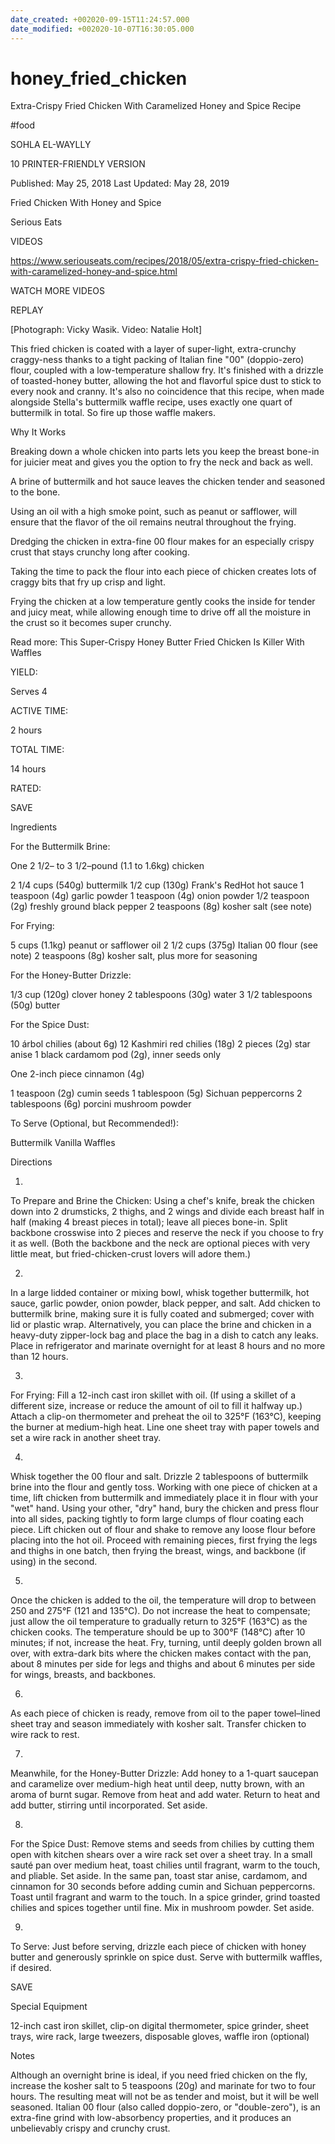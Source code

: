 ```yaml
---
date_created: +002020-09-15T11:24:57.000
date_modified: +002020-10-07T16:30:05.000
---
```


# honey_fried_chicken

Extra-Crispy Fried Chicken With Caramelized Honey and Spice Recipe

#food

SOHLA EL-WAYLLY

10 PRINTER-FRIENDLY VERSION

Published: May 25, 2018 Last Updated: May 28, 2019

Fried Chicken With Honey and Spice

Serious Eats

VIDEOS

   https://www.seriouseats.com/recipes/2018/05/extra-crispy-fried-chicken-with-caramelized-honey-and-spice.html

WATCH MORE VIDEOS

REPLAY

[Photograph: Vicky Wasik. Video: Natalie Holt]

This fried chicken is coated with a layer of super-light, extra-crunchy craggy-ness thanks to a tight packing of Italian fine "00" (doppio-zero) flour, coupled with a low-temperature shallow fry. It's finished with a drizzle of toasted-honey butter, allowing the hot and flavorful spice dust to stick to every nook and cranny. It's also no coincidence that this recipe, when made alongside Stella's buttermilk waffle recipe, uses exactly one quart of buttermilk in total. So fire up those waffle makers.

Why It Works

Breaking down a whole chicken into parts lets you keep the breast bone-in for juicier meat and gives you the option to fry the neck and back as well.

A brine of buttermilk and hot sauce leaves the chicken tender and seasoned to the bone.

Using an oil with a high smoke point, such as peanut or safflower, will ensure that the flavor of the oil remains neutral throughout the frying.

Dredging the chicken in extra-fine 00 flour makes for an especially crispy crust that stays crunchy long after cooking.

Taking the time to pack the flour into each piece of chicken creates lots of craggy bits that fry up crisp and light.

Frying the chicken at a low temperature gently cooks the inside for tender and juicy meat, while allowing enough time to drive off all the moisture in the crust so it becomes super crunchy.

Read more: This Super-Crispy Honey Butter Fried Chicken Is Killer With Waffles

YIELD:

Serves 4

ACTIVE TIME:

2 hours

TOTAL TIME:

14 hours

RATED:

    
 SAVE

Ingredients

For the Buttermilk Brine:

One 2 1/2– to 3 1/2–pound (1.1 to 1.6kg) chicken

2 1/4 cups (540g) buttermilk
1/2 cup (130g) Frank's RedHot hot sauce
1 teaspoon (4g) garlic powder
1 teaspoon (4g) onion powder
1/2 teaspoon (2g) freshly ground black pepper
2 teaspoons (8g) kosher salt (see note)

For Frying:

5 cups (1.1kg) peanut or safflower oil
2 1/2 cups (375g) Italian 00 flour (see note)
2 teaspoons (8g) kosher salt, plus more for seasoning

For the Honey-Butter Drizzle:

1/3 cup (120g) clover honey
2 tablespoons (30g) water
3 1/2 tablespoons (50g) butter

For the Spice Dust:

10 árbol chilies (about 6g)
12 Kashmiri red chilies (18g)
2 pieces (2g) star anise
1 black cardamom pod (2g), inner seeds only

One 2-inch piece cinnamon (4g)

1 teaspoon (2g) cumin seeds
1 tablespoon (5g) Sichuan peppercorns
2 tablespoons (6g) porcini mushroom powder

To Serve (Optional, but Recommended!):

Buttermilk Vanilla Waffles

Directions

1.

To Prepare and Brine the Chicken: Using a chef's knife, break the chicken down into 2 drumsticks, 2 thighs, and 2 wings and divide each breast half in half (making 4 breast pieces in total); leave all pieces bone-in. Split backbone crosswise into 2 pieces and reserve the neck if you choose to fry it as well. (Both the backbone and the neck are optional pieces with very little meat, but fried-chicken-crust lovers will adore them.)

2.

In a large lidded container or mixing bowl, whisk together buttermilk, hot sauce, garlic powder, onion powder, black pepper, and salt. Add chicken to buttermilk brine, making sure it is fully coated and submerged; cover with lid or plastic wrap. Alternatively, you can place the brine and chicken in a heavy-duty zipper-lock bag and place the bag in a dish to catch any leaks. Place in refrigerator and marinate overnight for at least 8 hours and no more than 12 hours.

3.

For Frying: Fill a 12-inch cast iron skillet with oil. (If using a skillet of a different size, increase or reduce the amount of oil to fill it halfway up.) Attach a clip-on thermometer and preheat the oil to 325°F (163°C), keeping the burner at medium-high heat. Line one sheet tray with paper towels and set a wire rack in another sheet tray.

4.

Whisk together the 00 flour and salt. Drizzle 2 tablespoons of buttermilk brine into the flour and gently toss. Working with one piece of chicken at a time, lift chicken from buttermilk and immediately place it in flour with your "wet" hand. Using your other, "dry" hand, bury the chicken and press flour into all sides, packing tightly to form large clumps of flour coating each piece. Lift chicken out of flour and shake to remove any loose flour before placing into the hot oil. Proceed with remaining pieces, first frying the legs and thighs in one batch, then frying the breast, wings, and backbone (if using) in the second.

5.

Once the chicken is added to the oil, the temperature will drop to between 250 and 275°F (121 and 135°C). Do not increase the heat to compensate; just allow the oil temperature to gradually return to 325°F (163°C) as the chicken cooks. The temperature should be up to 300°F (148°C) after 10 minutes; if not, increase the heat. Fry, turning, until deeply golden brown all over, with extra-dark bits where the chicken makes contact with the pan, about 8 minutes per side for legs and thighs and about 6 minutes per side for wings, breasts, and backbones.

6.

As each piece of chicken is ready, remove from oil to the paper towel–lined sheet tray and season immediately with kosher salt. Transfer chicken to wire rack to rest.

7.

Meanwhile, for the Honey-Butter Drizzle: Add honey to a 1-quart saucepan and caramelize over medium-high heat until deep, nutty brown, with an aroma of burnt sugar. Remove from heat and add water. Return to heat and add butter, stirring until incorporated. Set aside.

8.

For the Spice Dust: Remove stems and seeds from chilies by cutting them open with kitchen shears over a wire rack set over a sheet tray. In a small sauté pan over medium heat, toast chilies until fragrant, warm to the touch, and pliable. Set aside. In the same pan, toast star anise, cardamom, and cinnamon for 30 seconds before adding cumin and Sichuan peppercorns. Toast until fragrant and warm to the touch. In a spice grinder, grind toasted chilies and spices together until fine. Mix in mushroom powder. Set aside.

9.

To Serve: Just before serving, drizzle each piece of chicken with honey butter and generously sprinkle on spice dust. Serve with buttermilk waffles, if desired.

 SAVE

Special Equipment

12-inch cast iron skillet, clip-on digital thermometer, spice grinder, sheet trays, wire rack, large tweezers, disposable gloves, waffle iron (optional)

Notes

Although an overnight brine is ideal, if you need fried chicken on the fly, increase the kosher salt to 5 teaspoons (20g) and marinate for two to four hours. The resulting meat will not be as tender and moist, but it will be well seasoned. Italian 00 flour (also called doppio-zero, or "double-zero"), is an extra-fine grind with low-absorbency properties, and it produces an unbelievably crispy and crunchy crust.
